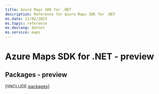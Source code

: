 ```yaml
---
title: Azure Maps SDK for .NET
description: Reference for Azure Maps SDK for .NET
ms.date: 11/02/2023
ms.topic: reference
ms.devlang: dotnet
ms.service: maps
---
```

# Azure Maps SDK for .NET - preview
## Packages - preview
[!INCLUDE [packages](maps-index.md)]